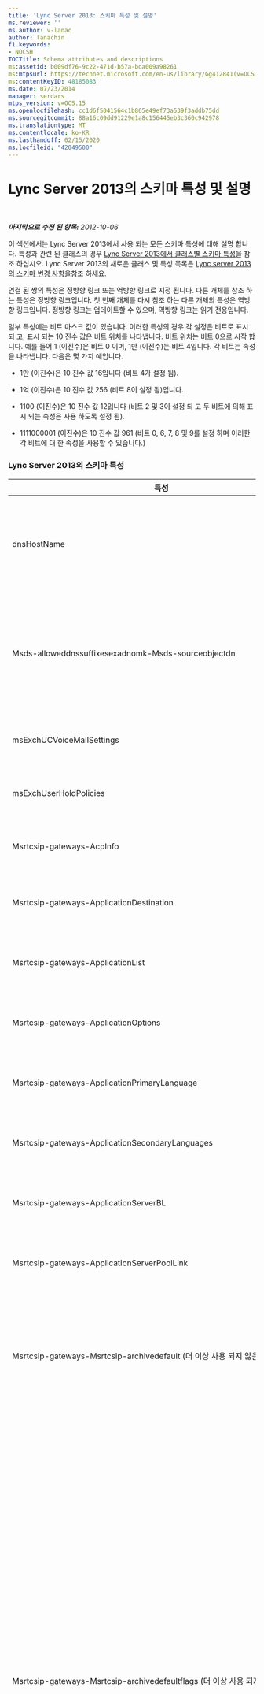```yaml
---
title: 'Lync Server 2013: 스키마 특성 및 설명'
ms.reviewer: ''
ms.author: v-lanac
author: lanachin
f1.keywords:
- NOCSH
TOCTitle: Schema attributes and descriptions
ms:assetid: b009df76-9c22-471d-b57a-bda009a98261
ms:mtpsurl: https://technet.microsoft.com/en-us/library/Gg412841(v=OCS.15)
ms:contentKeyID: 48185083
ms.date: 07/23/2014
manager: serdars
mtps_version: v=OCS.15
ms.openlocfilehash: cc1d6f5041564c1b865e49ef73a539f3addb75dd
ms.sourcegitcommit: 88a16c09dd91229e1a8c156445eb3c360c942978
ms.translationtype: MT
ms.contentlocale: ko-KR
ms.lasthandoff: 02/15/2020
ms.locfileid: "42049500"
---
```

<div data-xmlns="http://www.w3.org/1999/xhtml">

<div class="topic" data-xmlns="http://www.w3.org/1999/xhtml" data-msxsl="urn:schemas-microsoft-com:xslt" data-cs="http://msdn.microsoft.com/">

<div data-asp="http://msdn2.microsoft.com/asp">

# <a name="schema-attributes-and-descriptions-in-lync-server-2013"></a>Lync Server 2013의 스키마 특성 및 설명

</div>

<div id="mainSection">

<div id="mainBody">

<span> </span>

_**마지막으로 수정 된 항목:** 2012-10-06_

이 섹션에서는 Lync Server 2013에서 사용 되는 모든 스키마 특성에 대해 설명 합니다. 특성과 관련 된 클래스의 경우 [Lync Server 2013에서 클래스별 스키마 특성](lync-server-2013-schema-attributes-by-class.md)을 참조 하십시오. Lync Server 2013의 새로운 클래스 및 특성 목록은 [Lync server 2013의 스키마 변경 사항을](lync-server-2013-schema-changes-in-lync-server-2013.md)참조 하세요.

연결 된 쌍의 특성은 정방향 링크 또는 역방향 링크로 지정 됩니다. 다른 개체를 참조 하는 특성은 정방향 링크입니다. 첫 번째 개체를 다시 참조 하는 다른 개체의 특성은 역방향 링크입니다. 정방향 링크는 업데이트할 수 있으며, 역방향 링크는 읽기 전용입니다.

일부 특성에는 비트 마스크 값이 있습니다. 이러한 특성의 경우 각 설정은 비트로 표시 되 고, 표시 되는 10 진수 값은 비트 위치를 나타냅니다. 비트 위치는 비트 0으로 시작 합니다. 예를 들어 1 (이진수)은 비트 0 이며, 1만 (이진수)는 비트 4입니다. 각 비트는 속성을 나타냅니다. 다음은 몇 가지 예입니다.

  - 1만 (이진수)은 10 진수 값 16입니다 (비트 4가 설정 됨).

  - 1억 (이진수)은 10 진수 값 256 (비트 8이 설정 됨)입니다.

  - 1100 (이진수)은 10 진수 값 12입니다 (비트 2 및 3이 설정 되 고 두 비트에 의해 표시 되는 속성은 사용 하도록 설정 됨).

  - 1111000001 (이진수)은 10 진수 값 961 (비트 0, 6, 7, 8 및 9를 설정 하며 이러한 각 비트에 대 한 속성을 사용할 수 있습니다.)

<div id="sectionSection0" class="section">

### <a name="schema-attributes-for-lync-server-2013"></a>Lync Server 2013의 스키마 특성

<table>
<colgroup>
<col style="width: 33%" />
<col style="width: 33%" />
<col style="width: 33%" />
</colgroup>
<thead>
<tr class="header">
<th>특성</th>
<th>설명</th>
<th>설명</th>
</tr>
</thead>
<tbody>
<tr class="odd">
<td><p>dnsHostName</p></td>
<td><p>이제 <strong>msrtcsip-gateways</strong> 및 <strong>msrtcsip-gateways</strong> 클래스와 연결 된 Active Directory 도메인 서비스의 기존 특성을 사용 합니다. 이 특성은 풀 또는 모니터링 서버의 FQDN (정규화 된 도메인 이름)을 지정 합니다.</p>
<p>각 세그먼트의 유효한 값은 63 자입니다. 전체 FQDN의 유효한 값은 255 자입니다.</p></td>
<td><p>Microsoft Office Live Communications Server 2005의 새로운 정보</p></td>
</tr>
<tr class="even">
<td><p>Msds-alloweddnssuffixesexadnomk-Msds-sourceobjectdn</p></td>
<td><p>이 특성에는이 개체에 해당 하는 다른 포리스트에 있는 개체의 DN (고유 이름)을 나타내는 문자열이 포함 됩니다. 이 특성은 메일 그룹 확장 및 자동 참석자에 게 사용 됩니다. 이 특성은 Windows Server 2003 r 2에 대 한 기본 Active Directory 스키마에 정의 됩니다.</p>
<p>AD DS를 Windows Server 2003 R2로 업그레이드할 필요가 없도록 Active Directory 스키마 준비는이 특성 정의를 사용 하 여 Windows Server 2003 스키마를 확장 합니다.</p></td>
<td><p>Microsoft Office Communications Server 2007의 새로운 정보</p></td>
</tr>
<tr class="odd">
<td><p>msExchUCVoiceMailSettings</p></td>
<td><p>이 다중 값 특성은 음성 메일 설정을 포함 합니다. 이 특성은 Exchange UM (통합 메시징)과 공유 됩니다.</p></td>
<td><p>Microsoft Lync Server 2010의 새로운 방법</p></td>
</tr>
<tr class="even">
<td><p>msExchUserHoldPolicies</p></td>
<td><p>이 다중값 특성은 사용자에 적용되는 유지 정책의 ID를 보유합니다. 유지 정책은 유지 기간 동안 사용자의 사서함 항목을 보존합니다. 이 특성은 Exchange 2013와 공유 됩니다.</p></td>
<td><p>Lync Server 2013의 새로운 방법</p></td>
</tr>
<tr class="odd">
<td><p>Msrtcsip-gateways-AcpInfo</p></td>
<td><p>이 특성은 사용자에 대 한 오디오 회의 공급자 정보를 저장 합니다.</p></td>
<td><p>Lync Server 2010의 새로운 방법</p></td>
</tr>
<tr class="even">
<td><p>Msrtcsip-gateways-ApplicationDestination</p></td>
<td><p>이 특성은 응용 프로그램 대화 상대에 대 한 신뢰할 수 있는 서비스 항목을 가리킵니다.</p></td>
<td><p>Microsoft Office Communications Server 2007 r 2의 새로운 정보</p></td>
</tr>
<tr class="odd">
<td><p>Msrtcsip-gateways-ApplicationList</p></td>
<td><p>이 특성은 응용 프로그램 서버에 있는 호스팅된 응용 프로그램의 목록을 포함 합니다.</p></td>
<td><p>Office Communications Server 2007 r 2의 새로운 정보</p></td>
</tr>
<tr class="even">
<td><p>Msrtcsip-gateways-ApplicationOptions</p></td>
<td><p>이 특성은 응용 프로그램 대화 상대에 대 한 옵션을 지정 합니다.</p></td>
<td><p>Office Communications Server 2007 r 2의 새로운 정보</p></td>
</tr>
<tr class="odd">
<td><p>Msrtcsip-gateways-ApplicationPrimaryLanguage</p></td>
<td><p>이 특성은 응용 프로그램 대화 상대에 대 한 기본 언어를 포함 합니다.</p></td>
<td><p>Office Communications Server 2007 r 2의 새로운 정보</p></td>
</tr>
<tr class="even">
<td><p>Msrtcsip-gateways-ApplicationSecondaryLanguages</p></td>
<td><p>이 다중 값 특성은 응용 프로그램 대화 상대에 대 한 보조 언어를 포함 합니다.</p></td>
<td><p>Office Communications Server 2007 r 2의 새로운 정보</p></td>
</tr>
<tr class="odd">
<td><p>Msrtcsip-gateways-ApplicationServerBL</p></td>
<td><p>이 특성은이 풀에 속한 응용 프로그램 서버 목록을 포함 합니다. 이 역방향 링크에 대 한 해당 정방향 링크 특성은 <strong>msrtcsip-gateways-ApplicationServerPoolLink</strong>입니다.</p></td>
<td><p>Office Communications Server 2007 r 2의 새로운 정보</p></td>
</tr>
<tr class="even">
<td><p>Msrtcsip-gateways-ApplicationServerPoolLink</p></td>
<td><p>이 특성은이 응용 프로그램 서버가 속한 풀을 가리킵니다. 다음은 정방향 연결입니다. 해당 하는 역방향 링크는 <strong>msrtcsip-gateways-ApplicationServerBL</strong>입니다.</p></td>
<td><p>Office Communications Server 2007 r 2의 새로운 정보</p></td>
</tr>
<tr class="odd">
<td><p>Msrtcsip-gateways-Msrtcsip-archivedefault (더 이상 사용 되지 않음)</p></td>
<td><p>-</p></td>
<td><p>Live Communications Server 2005의 새로운 정보</p>
<p>Office Communications Server 2007에서 더 이상 사용 되지 않습니다.</p></td>
</tr>
<tr class="even">
<td><p>Msrtcsip-gateways-Msrtcsip-archivedefaultflags (더 이상 사용 되지 않음)</p></td>
<td><p>이 특성은 모든 사용자 통신을 보관 하기 위한 포리스트 경계 내의 전역 기본값을 지정 합니다. 이는 보관 에이전트 계층에 의해 적용 됩니다. 이 특성 값의 범위는 다음과 같습니다.</p>
<ul>
<li><p><strong>TRUE</strong>: 모든 사용자 보관</p></li>
<li><p><strong>FALSE</strong>: 모든 사용자 보관 안 함</p></li>
</ul>
<p>이 특성은 포리스트 경계 내에서 내부 네트워크의 사용자 통신을 보관 하는 방법을 전역적으로 제어 합니다.</p>
<p><strong>Live Communications Server 2005 동작 (현재는 폐기 됨)</strong></p>
<p>이 특성 값의 범위는 다음과 같습니다.</p>
<ul>
<li><p>0: 메시지 본문 보관 [비트 0]</p></li>
<li><p>1: 메시지 본문 보관 안 함 [비트 0]</p></li>
</ul>
<p><strong>Office Communications Server 2007 동작</strong></p>
<p>이 특성 값의 범위는 다음과 같습니다.</p>
<ul>
<li><p>0: ArchiveFederationDefaultWithoutBody (폐기 됨)</p></li>
<li><p>1-2: ArchiveInternalCommunications</p></li>
<li><p>3-4: ArchiveFederatedCommunications</p></li>
<li><p>5: RecordPresenceRegistrations</p></li>
<li><p>6: RecordIMCallDetails</p></li>
<li><p>7: RecordGroupIMCallDetails</p></li>
<li><p>8: RecordFileTransferInstances</p></li>
<li><p>9: Record오디오 Ocalldetails</p></li>
<li><p>10: RecordVideoCallDetails</p></li>
<li><p>11: RecordRemoteAssistanceCallDetails</p></li>
<li><p>12: RecordApplicationSharingDetails</p></li>
<li><p>13: RecordMeetingInstantiations</p></li>
<li><p>14: RecordMeetingJoins</p></li>
<li><p>15: RecordDataJoins</p></li>
<li><p>16: RecordAVJoins</p></li>
</ul></td>
<td><p>Live Communications Server 2005의 새로운 정보</p>
<p>Lync Server 2010에서 사용 되지 않습니다.</p></td>
</tr>
<tr class="odd">
<td><p>Msrtcsip-gateways-Msrtcsip-archivefederationdefault (더 이상 사용 되지 않음)</p></td>
<td><p>-</p></td>
<td><p>Live Communications Server 2005의 새로운 정보</p>
<p>Office Communications Server 2007에서 더 이상 사용 되지 않습니다.</p></td>
</tr>
<tr class="even">
<td><p>Msrtcsip-gateways-Msrtcsip-archivefederationdefaultflags (더 이상 사용 되지 않음)</p></td>
<td><p>-</p></td>
<td><p>Live Communications Server 2005의 새로운 정보</p>
<p>Office Communications Server 2007에서 더 이상 사용 되지 않습니다.</p></td>
</tr>
<tr class="odd">
<td><p>Msrtcsip-gateways-ArchivingEnabled</p></td>
<td><p>이 특성은 단일 사용자의 통신을 보관할지 여부를 제어 하기 위해 비트 필드로 사용 되는 정수입니다. 이 컨트롤은 보관 에이전트 계층에 의해 적용 됩니다. 이는 글로벌 카탈로그 복제로 표시 됩니다.</p>
<p>이 특성의 범위는 단일 사용자 또는 연락처에 따라 다릅니다. Lync Server의 유효한 값 및 관련 비트 위치는 다음과 같습니다.</p>
<ul>
<li><p>0: 보관 안 함 (비트 설정 안 함)</p></li>
<li><p>1: 폐기 됨 (비트 위치 0)</p></li>
<li><p>2: 폐기 됨 (비트 위치 1)</p></li>
<li><p>4: 내부 통신 보관 (비트 위치 2)</p></li>
<li><p>8: 페더레이션 통신 보관 (비트 위치 3)</p></li>
</ul>
<p>Live Communications Server 2005의 이전 유효 값은 다음과 같습니다.</p>
<ul>
<li><p>0: <strong>msrtcsip-gateways-msrtcsip-archivedefault</strong> 및 <strong>msrtcsip-gateways-msrtcsip-archivefederation</strong> 에 의해 정의 된 기본값을 다음과 같은 우선 순위에 따라 사용 합니다.</p>
<ul>
<li><p>1: 보관</p></li>
<li><p>2: 보관 안 함</p></li>
<li><p>3: 메시지 본문을 제외 하 고 보관</p></li>
</ul></li>
</ul></td>
<td><p>Live Communications Server 2005의 새로운 정보</p></td>
</tr>
<tr class="even">
<td><p>Msrtcsip-gateways-Msrtcsip-archivingserverdata (더 이상 사용 되지 않음)</p></td>
<td><p>이 특성은 나중에 사용 하도록 예약 되어 있습니다.</p></td>
<td><p>Lync Server 2010에서 사용 되지 않습니다.</p></td>
</tr>
<tr class="odd">
<td><p>Msrtcsip-gateways-Msrtcsip-archivingserverversion (더 이상 사용 되지 않음)</p></td>
<td><p>이 특성은 보관 서비스의 버전을 정의 합니다. 이 특성은 각 공식 제품 릴리스로 증가 하는 monotonously 증가 정수 유형입니다. 가능한 유효한 값은 다음과 같습니다.</p>
<ul>
<li><p>정의 되지 않음: Live Communications Server 2003</p>
<p>                 Live Communications Server 2005</p>
<p>                 Live Communications Server 2005 (SP1)</p></li>
<li><p>3: Office Communications Server 2007</p></li>
<li><p>4: Office Communications Server 2007 R2</p></li>
</ul></td>
<td><p>Office Communications Server 2007의 새로운 정보</p>
<p>Lync Server 2010에서 사용 되지 않습니다.</p></td>
</tr>
<tr class="even">
<td><p>Msrtcsip-gateways-BackEndServer</p></td>
<td><p>이 특성은 풀 백 엔드 서버의 FQDN을 지정 합니다. 풀 당 하나의 백 엔드 서버만 있을 수 있으므로이는 단일 값 특성입니다.</p>
<p>각 세그먼트의 유효한 값은 63 자입니다. 전체 FQDN의 유효한 값은 255 자입니다.</p></td>
<td><p>Live Communications Server 2005의 새로운 정보</p></td>
</tr>
<tr class="odd">
<td><p>Msrtcsip-gateways-ConferenceDirectoryHomePool</p></td>
<td><p>이 특성은 전화 회의 디렉터리를 호스팅하는 풀의 식별자를 포함 합니다.</p></td>
<td><p>Office Communications Server 2007 r 2의 새로운 정보</p></td>
</tr>
<tr class="even">
<td><p>Msrtcsip-gateways-ConferenceDirectoryId</p></td>
<td><p>이 특성은 전화 회의 디렉터리의 식별자를 포함 합니다.</p></td>
<td><p>Office Communications Server 2007 r 2의 새로운 정보</p></td>
</tr>
<tr class="odd">
<td><p>Msrtcsip-gateways-ConferenceDirectoryTargetPool</p></td>
<td><p>이 특성은 전화 회의 디렉터리를 이동할 풀의 식별자를 포함 합니다.</p></td>
<td><p>Office Communications Server 2007 r 2의 새로운 정보</p></td>
</tr>
<tr class="even">
<td><p>Msrtcsip-gateways-기본값</p></td>
<td><p>이 부울 특성은 전화 사용이 기본 사용 인지 여부를 정의 합니다. 이 특성을 <strong>TRUE</strong>로 설정 하면 전화 사용량이 기본 사용 이며 관리자가 삭제할 수 없습니다. 이 특성을 <strong>FALSE</strong>로 설정 하면 사용을 삭제할 수 있습니다.</p></td>
<td><p>Office Communications Server 2007의 새로운 정보</p></td>
</tr>
<tr class="odd">
<td><p>Msrtcsip-gateways-DefaultCWAExternalURL</p></td>
<td><p>이 특성은 조직 외부의 사용자에 대 한 Communicator Web Access URL을 식별 합니다.</p></td>
<td><p>Office Communications Server 2007 r 2의 새로운 정보</p></td>
</tr>
<tr class="even">
<td><p>Msrtcsip-gateways-DefaultCWAInternalURL</p></td>
<td><p>이 특성은 조직 내에 있는 사용자에 대 한 Communicator Web Access URL을 식별 합니다.</p></td>
<td><p>Office Communications Server 2007 r 2의 새로운 정보</p></td>
</tr>
<tr class="odd">
<td><p>Msrtcsip-gateways-DefaultLocationProfileLink (더 이상 사용 되지 않음)</p></td>
<td><p>이 단일 값 특성은 할당 된 위치 프로필 클래스 개체의 DN (고유 이름)을 포함 합니다.</p>
<p>정방향 연결: <strong>연결 ID 11036</strong></p>
<p>해당 하는 역방향 링크는 <strong>msrtcsip-gateways-ServerReferenceBL</strong>입니다.</p></td>
<td><p>Lync Server 2010에서 사용 되지 않습니다.</p></td>
</tr>
<tr class="even">
<td><p>Msrtcsip-gateways-DefaultPolicy (더 이상 사용 되지 않음)</p></td>
<td><p>이 부울 특성은 정책이 기본 정책 인지 여부를 지정 합니다. 정책이 <strong>TRUE</strong>로 설정 되 면 기본 정책입니다.</p></td>
<td><p>Office Communications Server의 새로운 정보 2007</p>
<p>Lync Server 2010에서 사용 되지 않습니다.</p></td>
</tr>
<tr class="odd">
<td><p>Msrtcsip-gateways-Msrtcsip-defaultroutetoedgeproxy (더 이상 사용 되지 않음)</p></td>
<td><p>이 특성은 액세스에 지 서비스를 실행 하는에 지 서버의 FQDN (직접 액세스할 수 있는 경우) 또는 액세스에 지 서비스를 실행 하는 서버 풀의 하드웨어 부하 분산 장치를 지정 합니다. 액세스에 지 서비스를 실행 하는 서버에 하나 이상의 디렉터를 통해서만 액세스할 수 있으면이 특성은 FQDN을 지정 하 고, 선택적으로 디렉터 또는 디렉터 풀을 처리 하는 하드웨어 부하 분산 장치에 대 한 포트 번호입니다.</p>
<p>각 세그먼트의 유효한 값은 63 자입니다. 전체 FQDN의 유효한 값은 255 자입니다.</p></td>
<td><p>Live Communications Server 2005의 새로운 정보</p>
<p>Lync Server 2010에서 사용 되지 않습니다.</p></td>
</tr>
<tr class="even">
<td><p>Msrtcsip-gateways-Msrtcsip-defaultroutetoedgeproxyport (더 이상 사용 되지 않음)</p></td>
<td><p>이 특성은 액세스에 지 서비스를 실행 하는 서버에 연결 하는 데 사용 해야 하는 포트 번호를 나타냅니다.</p>
<p>유효한 값은 사용할 포트를 지정 하는 정수 값입니다. 기본값은 5061입니다.</p></td>
<td><p>Live Communications Server 2005의 새로운 정보</p>
<p>Lync Server 2010에서 사용 되지 않습니다.</p></td>
</tr>
<tr class="odd">
<td><p>Msrtcsip-gateways-Msrtcsip-defpresencesubscriptiontimeout (더 이상 사용 되지 않음)</p></td>
<td><p>이 특성은 기본 현재 상태 구독 제한 시간을 나타냅니다.</p></td>
<td><p>Lync Server 2010에서 사용 되지 않습니다.</p></td>
</tr>
<tr class="even">
<td><p>Msrtcsip-gateways-DefRegistrationTimeout (더 이상 사용 되지 않음)</p></td>
<td><p>이 특성은 기본 등록 시간 제한 창을 나타냅니다.</p></td>
<td><p>Lync Server 2010에서 사용 되지 않습니다.</p></td>
</tr>
<tr class="odd">
<td><p>Msrtcsip-gateways-Msrtcsip-defroamingdatasubscriptiontimeout (더 이상 사용 되지 않음)</p></td>
<td><p>이 특성은 기본 로밍 데이터 구독 제한 시간 기간을 나타냅니다.</p></td>
<td><p>Lync Server 2010에서 사용 되지 않습니다.</p></td>
</tr>
<tr class="even">
<td><p>Msrtcsip-gateways-DeploymentLocator</p></td>
<td><p>이 특성은 분할 도메인 토폴로지에서 사용 되며 FQDN (정규화 된 도메인 이름)을 포함 합니다.</p></td>
<td><p>Lync Server 2010의 새로운 방법</p></td>
</tr>
<tr class="odd">
<td><p>Msrtcsip-gateways-Description (더 이상 사용 되지 않음)</p></td>
<td><p>이 단일 값 유니코드 문자열 특성은 해당 전화 경로 또는 정규화 규칙에 대 한 간단한 설명을 포함 합니다.</p></td>
<td><p>Office Communications Server 2007의 새로운 정보</p>
<p>Lync Server 2010에서 사용 되지 않습니다.</p></td>
</tr>
<tr class="even">
<td><p>Msrtcsip-gateways-DomainData</p></td>
<td><p>이 특성은 나중에 사용 하도록 예약 되어 있습니다.</p></td>
<td><p>-</p></td>
</tr>
<tr class="odd">
<td><p>Msrtcsip-gateways-DomainName</p></td>
<td><p>이 특성은 등록자에 대해 구성 된 도메인을 나타냅니다.</p></td>
<td><p>-</p></td>
</tr>
<tr class="even">
<td><p>Msrtcsip-gateways-EdgeProxyData</p></td>
<td><p>이 특성은 나중에 사용 하도록 예약 되어 있습니다.</p></td>
<td><p>Live Communications Server 2005의 새로운 정보</p></td>
</tr>
<tr class="odd">
<td><p>Msrtcsip-gateways-EdgeProxyFQDN</p></td>
<td><p>이 특성은 액세스에 지 서비스를 실행 하는 서버의 FQDN을 지정 합니다.</p>
<p>각 세그먼트의 유효한 값은 63 자입니다. 전체 FQDN의 유효한 값은 255 자입니다.</p></td>
<td><p>Live Communications Server 2005의 새로운 정보</p></td>
</tr>
<tr class="even">
<td><p>Msrtcsip-gateways-Msrtcsip-enablebesteffortnotify (더 이상 사용 되지 않음)</p></td>
<td><p>이 특성은 클라이언트의 구독 요청에 대 한 응답으로 서버에서 알림 요청 대신 BENOTIFY (최고 작업량 알림) 요청을 생성할지 여부를 제어 합니다. BENOTIFY은 일반 알림 요청 대신 서버가 BENOTIFY 요청을 생성 하는 구독 알림 핸드셰이크에 대 한 성능 향상 확장입니다. 성능상의 이점은 BENOTIFY 요청에는 알림 요청이 수행 하는 대로 클라이언트의 200 정상 응답이 필요 하지 않을 수 있다는 것입니다.</p>
<p>유효한 값은 <strong>TRUE</strong> 또는 <strong>FALSE</strong>입니다.</p>
<div>

> [!NOTE]  
> Live Communications Server 2003에서는 BENOTIFY 요청을 지원 하지 않습니다. Live Communications Server 2005 및 타사 서버에서 실행 되는 Live Communications Server 2003 server API를 사용 하 여 작성 된 서버 응용 프로그램과 상호 운용 되도록 하려면 해당 값을 <STRONG>FALSE</STRONG>로 설정 하 여 BENOTIFY 요청을 사용 하지 않도록 설정할 수 있습니다. BENOTIFY가 현재 IETF (인터넷 엔지니어링 작업 포스) SIP 표준화 프로세스에 포함 되어 있지 않습니다.


</div></td>
<td><p>Live Communications Server 2005의 새로운 정보</p>
<p>Lync Server 2010에서 사용 되지 않습니다.</p></td>
</tr>
<tr class="odd">
<td><p>Msrtcsip-gateways-EnableFederation (더 이상 사용 되지 않음)</p></td>
<td><p>이 특성은 사용자가 다른 조직의 사용자와 통신할 수 있는지 여부를 구성 하는 데 사용 하는 전역 스위치입니다. 이를 통해 관리자가 개별 사용자의 <strong>FederationEnabled</strong> 특성을 덮어쓸 수 있습니다. 이 특성은 회사의 웜, 바이러스 또는 대상이 지정 된 공격으로 인해 내부 네트워크가 인터넷 공격 으로부터 보호 되도록 하는 데 유용할 수 있습니다.</p>
<p>유효한 값 및 관련 비트 위치는 다음과 같습니다.</p>
<ul>
<li><p>1: 공용 IM 연결에 사용 (비트 위치 0)</p></li>
<li><p>2: 예약 됨 (비트 위치 1)</p></li>
<li><p>4: 예약 됨 (비트 위치 2)</p></li>
<li><p>8: 예약 됨 (비트 위치 3)</p></li>
<li><p>16: 원격 통화 제어 사용 [전화 통신] (비트 위치 4)</p></li>
<li><p>64: AllowOrganizeMeetingWithAnonymousParticipants (사용자가 익명 사용자를 모임에 초대 하도록 허용 (비트 위치 6)</p></li>
<li><p>128: 이동 가능 (사용자가 통합 통신을 사용 하도록 설정) (비트 위치 7)</p></li>
<li><p>256: EnabledForEnhancedPresence (사용자가 공용 IM 연결을 사용 하도록 설정) (비트 위치 8)</p></li>
<li><p>512: RemoteCallControlDualMode (비트 위치 9)</p></li>
</ul></td>
<td><p>Live Communications Server 2005의 새로운 정보</p>
<p>Lync Server 2010에서 사용 되지 않습니다.</p></td>
</tr>
<tr class="even">
<td><p>Msrtcsip-gateways-EnterpriseServices</p></td>
<td><p>이 특성은 엔터프라이즈 서비스가 지정 된 서버에 로드 되는지 여부를 나타냅니다.</p></td>
<td><p>-</p></td>
</tr>
<tr class="odd">
<td><p>Msrtcsip-gateways-ExtensionData</p></td>
<td><p>이 특성은 나중에 사용 하도록 예약 되어 있습니다.</p></td>
<td><p>-</p></td>
</tr>
<tr class="even">
<td><p>Msrtcsip-gateways-ExternalAccessCode</p></td>
<td><p>이 특성은 외부 액세스에 대 한 전화 걸기 코드를 포함 합니다.</p></td>
<td><p>Office Communications Server 2007 r 2의 새로운 정보</p></td>
</tr>
<tr class="odd">
<td><p>Msrtcsip-gateways-FederationEnabled</p></td>
<td><p>이 특성은 단일 사용자가 페더레이션을 사용할 수 있는지 여부를 제어 합니다. 엔터프라이즈 서비스 계층에 의해 적용 됩니다. 이는 글로벌 카탈로그 복제로 표시 됩니다.</p>
<p>유효한 값은 <strong>TRUE</strong> 또는 <strong>FALSE</strong>입니다.</p></td>
<td><p>Live Communications Server 2005의 새로운 정보</p></td>
</tr>
<tr class="even">
<td><p>Msrtcsip-gateways-Msrtcsip-frontendservers</p></td>
<td><p>이 특성은 풀과 연결 된 모든 Enterprise Edition 서버의 도메인 이름으로 이루어진 다중 값 목록입니다.</p>
<p>역방향 연결: <strong>연결 ID 11023</strong></p>
<p>이 역방향 링크에 해당 하는 정방향 링크는 <strong>msrtcsip-gateways-PoolAddress</strong>입니다.</p></td>
<td><p>Live Communications Server 2005의 새로운 정보</p></td>
</tr>
<tr class="odd">
<td><p>Msrtcsip-gateways-게이트웨이 (더 이상 사용 되지 않음)</p></td>
<td><p>이 다중 값 문자열 특성에는 게이트웨이 및 포트 목록이 포함 되어 있습니다.</p></td>
<td><p>Lync Server 2010에서 사용 되지 않습니다.</p></td>
</tr>
<tr class="even">
<td><p>Msrtcsip-gateways-GlobalSettingsData (더 이상 사용 되지 않음)</p></td>
<td><p>이 특성은 이름: 값 쌍을 저장 합니다. 이미 정의 된 이름: 값 쌍은 <strong>현재 상태에 대 한 폴링 허용</strong> 설정에 대 한 것입니다.</p></td>
<td><p>Lync Server 2010에서 사용 되지 않습니다.</p></td>
</tr>
<tr class="odd">
<td><p>Msrtcsip-gateways-Msrtcsip-groupingid</p></td>
<td><p>이 특성은 주소록 항목을 그룹화 하는 데 사용 되는 그룹의 고유 식별자입니다.</p></td>
<td><p>Lync Server 2010의 새로운 방법</p></td>
</tr>
<tr class="even">
<td><p>Msrtcsip-gateways-Msrtcsip-homeserver (더 이상 사용 되지 않음)</p></td>
<td><p>-</p></td>
<td><p>Live Communications Server에서 새로 만들기 2003 (사용 되지 않음)</p>
<p>Live Communications Server 2005에서 사용 되지 않습니다.</p></td>
</tr>
<tr class="odd">
<td><p>Msrtcsip-gateways-Msrtcsip-homeserverstring (더 이상 사용 되지 않음)</p></td>
<td><p>-</p></td>
<td><p>Live Communications Server 2003의 새로운 정보</p>
<p>Live Communications Server 2005에서 사용 되지 않습니다.</p></td>
</tr>
<tr class="even">
<td><p>Msrtcsip-gateways-Msrtcsip-homeusers (더 이상 사용 되지 않음)</p></td>
<td><p>-</p></td>
<td><p>Live Communications Server에서 새로 만들기 2003 (사용 되지 않음)</p>
<p>Live Communications Server 2005에서 사용 되지 않습니다.</p></td>
</tr>
<tr class="odd">
<td><p>Msrtcsip-gateways-InternetAccessEnabled</p></td>
<td><p>이 특성은 외부 사용자 액세스에 대해 단일 사용자를 사용할 수 있는지 여부를 제어 합니다. 엔터프라이즈 서비스 계층에 의해 적용 됩니다. 이는 글로벌 카탈로그 복제로 표시 됩니다.</p>
<p>유효한 값은 <strong>TRUE</strong> 또는 <strong>FALSE</strong>입니다.</p></td>
<td><p>Live Communications Server 2005의 새로운 정보</p></td>
</tr>
<tr class="even">
<td><p>Msrtcsip-gateways-IsMaster (더 이상 사용 되지 않음)</p></td>
<td><p>-</p></td>
<td><p>Live Communications Server 2003의 새로운 새</p>
<p>Live Communications Server 2005에서 사용 되지 않습니다.</p></td>
</tr>
<tr class="odd">
<td><p>Msrtcsip-gateways-Line</p></td>
<td><p>이 단일 값 특성에는 Lync에서 전화 통신에 사용 하는 장치 ID (사용자 컨트롤에 해당 하는 통화 URI 또는 SIP URI)가 포함 됩니다. 이 특성은 글로벌 카탈로그 복제를 위해 표시 되며 인덱싱되어 있습니다. 사용자가 Enterprise Voice를 사용할 수 있도록 설정 되어 있으면이 특성은 사용자의 전화 번호를 사용 하 여 전자 164 개의 정규화 된 버전을 저장 합니다.</p></td>
<td><p>Microsoft Office Live Communications Server 2005 SP1의 새로운 정보</p></td>
</tr>
<tr class="even">
<td><p>Msrtcsip-gateways-LineServer</p></td>
<td><p>이 단일 값 특성은 CSTA-SIP 게이트웨이 서버의 SIP URI를 포함 합니다. 이 특성은 글로벌 카탈로그 복제를 위해 표시 되지만 인덱싱되지 않습니다.</p></td>
<td><p>Microsoft Office Live Communications Server 2005 SP1의 새로운 정보</p></td>
</tr>
<tr class="odd">
<td><p>Msrtcsip-gateways-Msrtcsip-localnormalizationdata (더 이상 사용 되지 않음)</p></td>
<td><p>이 특성은 나중에 사용 하도록 예약 되어 있습니다.</p></td>
<td><p>Office Communications Server 2007의 새로운 정보</p>
<p>Lync Server 2010에서 사용 되지 않습니다.</p></td>
</tr>
<tr class="even">
<td><p>Msrtcsip-gateways-Msrtcsip-localnormalizationlinks (더 이상 사용 되지 않음)</p></td>
<td><p>이 다중 값 특성은이 위치 프로필에 연결 된 로컬 정규화 DN (고유 이름) 목록을 포함 합니다. 이 특성의 형식은 DN 이진입니다. 위치 프로필과 로컬 정규화 규칙 사이에는 일대다 관계가 있습니다. 로컬 정규화 DNs 목록의 순서는 관리자가 지정한 순서 대로 유지 관리 해야 합니다. 순서 보존은 주문 인덱스를 지정 하는 DN 이진의 이진 부분에 의해 유지 관리 됩니다.</p>
<p>정방향 연결: <strong>연결 ID 11034</strong></p>
<p>이 정방향 연결 특성에 해당 하는 역방향 링크는 <strong>msrtcsip-gateways-LocationProfileBL</strong>입니다.</p></td>
<td><p>Office Communications Server 2007의 새로운 정보</p>
<p>Lync Server 2010에서 사용 되지 않습니다.</p></td>
</tr>
<tr class="odd">
<td><p>Msrtcsip-gateways-LocalNormalizationOptions</p></td>
<td><p>이 특성은 정규화 규칙에 대 한 옵션 목록을 포함 합니다.</p></td>
<td><p>Office Communications Server 2007 r 2의 새로운 정보</p></td>
</tr>
<tr class="even">
<td><p>Msrtcsip-gateways-LocationName (사용 되지 않음)</p></td>
<td><p>이 단일 값 특성은이 프로필이 나타내는 위치를 나타내는 위치 프로필의 이름을 포함 합니다. 위치 프로필이 여러 개 있을 수 있으므로 관리자는 서로 다른 프로필을 구분 하는 방법이 필요 합니다.</p></td>
<td><p>Office Communications Server 2007의 새로운 정보</p>
<p>Lync Server 2010에서 사용 되지 않습니다.</p></td>
</tr>
<tr class="odd">
<td><p>Msrtcsip-gateways-locationProfileBL (더 이상 사용 되지 않음)</p></td>
<td><p>이 다중 값 특성은 위치 프로필 고유 이름의 목록을 포함 합니다. 이 특성은 하나 이상의 위치 프로필에 대 한 역방향 연결을 지정 합니다.</p>
<p>역방향 연결: <strong>연결 ID 11035</strong></p>
<p>이 특성은 정방향 연결 <strong>msrtcsip-gateways-msrtcsip-localnormalizationlinks</strong>에 해당 합니다.</p></td>
<td><p>Office Communications Server 2007의 새로운 정보</p>
<p>Lync Server 2010에서 사용 되지 않습니다.</p></td>
</tr>
<tr class="even">
<td><p>Msrtcsip-gateways-LocationProfileData (더 이상 사용 되지 않음)</p></td>
<td><p>이 특성은 나중에 사용 하도록 예약 되어 있습니다.</p></td>
<td><p>Office Communications Server 2007의 새로운 정보</p>
<p>Lync Server 2010에서 사용 되지 않습니다.</p></td>
</tr>
<tr class="odd">
<td><p>Msrtcsip-gateways-LocationProfileOptions</p></td>
<td><p>이 특성은 위치 프로필에 대 한 옵션을 포함 합니다.</p></td>
<td><p>Office Communications Server 2007 r 2의 새로운 정보</p></td>
</tr>
<tr class="even">
<td><p>Msrtcsip-gateways-MappingContact</p></td>
<td><p>이 다중 값 특성은 응용 프로그램 대화 상대 목록을 포함 합니다.</p></td>
<td><p>Office Communications Server 2007 r 2의 새로운 정보</p></td>
</tr>
<tr class="odd">
<td><p>Msrtcsip-gateways-MappingLocation</p></td>
<td><p>이 다중 값 특성은 위치 프로필의 목록을 포함 합니다.</p></td>
<td><p>Office Communications Server 2007 r 2의 새로운 정보</p></td>
</tr>
<tr class="even">
<td><p>Msrtcsip-gateways-Msrtcsip-maxnumoutstandingsearchperserver (더 이상 사용 되지 않음)</p></td>
<td><p>이 특성은 서버당 해결 되지 않은 최대 검색 요청 수를 나타냅니다.</p></td>
<td><p>Lync Server 2010에서 사용 되지 않습니다.</p></td>
</tr>
<tr class="odd">
<td><p>Msrtcsip-gateways-MaxNumSubscriptionsPerUser (더 이상 사용 되지 않음)</p></td>
<td><p>이 특성은 사용자 당 최대 구독 수를 나타냅니다.</p></td>
<td><p>Lync Server 2010에서 사용 되지 않습니다.</p></td>
</tr>
<tr class="even">
<td><p>Msrtcsip-gateways-Msrtcsip-maxpresencesubscriptiontimeout (더 이상 사용 되지 않음)</p></td>
<td><p>이 특성은 최대 구독 제한 시간 기간을 나타냅니다.</p></td>
<td><p>Lync Server 2010에서 사용 되지 않습니다.</p></td>
</tr>
<tr class="odd">
<td><p>Msrtcsip-gateways-Msrtcsip-maxregistrationstimeout (더 이상 사용 되지 않음)</p></td>
<td><p>이 특성은 최대 등록 시간 제한 기간을 나타냅니다.</p></td>
<td><p>Lync Server 2010에서 사용 되지 않습니다.</p></td>
</tr>
<tr class="even">
<td><p>Msrtcsip-gateways-Msrtcsip-maxroamingdatasubscriptiontimeout (더 이상 사용 되지 않음)</p></td>
<td><p>이 특성은 최대 로밍 데이터 구독 제한 시간 기간을 나타냅니다.</p></td>
<td><p>Lync Server 2010에서 사용 되지 않습니다.</p></td>
</tr>
<tr class="odd">
<td><p>Msrtcsip-gateways-MCUData</p></td>
<td><p>이 특성은 나중에 사용 하도록 예약 되어 있습니다.</p></td>
<td><p>Office Communications Server 2007의 새로운 정보</p></td>
</tr>
<tr class="even">
<td><p>Msrtcsip-gateways-Msrtcsip-mcufactoryaddress</p></td>
<td><p>이 특성은이 특성이 속한 MCU (multipoint control unit) 팩터리에서 돌아가는 링크를 지정 하는 컴퓨터 클래스 아래에 있는 서비스 제어 지점 특성입니다. 이 서비스 제어 지점 및 특성은 모든 Microsoft MCU에 대해 만들어집니다. 각 Microsoft MCU는 해당 그룹에서 풀 수준 설정을 검색 하기 위해 해당 서버가 속해 있는 풀의 백 엔드 서버를 찾아야 합니다.</p>
<p>이 특성의 값은 MCU 팩터리의 DN (고유 이름)입니다. 이는 단일 값 특성이 며 글로벌 카탈로그 복제로 표시 됩니다.</p>
<p>정방향 연결: <strong>연결 ID 11026</strong></p>
<p>이 정방향 연결 특성에 해당 하는 역방향 링크는 <strong>msrtcsip-gateways-msrtcsip-mcuservers</strong>입니다.</p></td>
<td><p>Office Communications Server 2007의 새로운 정보</p></td>
</tr>
<tr class="odd">
<td><p>Msrtcsip-gateways-MCUFactoryData</p></td>
<td><p>이는 다중 문자열 예약 특성입니다. 이 특성에 저장 된 설정은 이름 = 값 쌍으로 표현 됩니다. 현재 정의 된 이름 = 값 쌍은 다음과 같습니다.</p>
<ul>
<li><p>FactoryURL = &lt;URL&gt;</p></li>
</ul></td>
<td><p>Office Communications Server 2007의 새로운 정보</p></td>
</tr>
<tr class="even">
<td><p>Msrtcsip-gateways-Msrtcsip-mcufactorypath</p></td>
<td><p>풀과 연결 된 단일 MCU 팩터리의 DN (고유 이름)을 포함 하는 단일 값 특성입니다.</p>
<p>정방향 연결: <strong>연결 ID 11024</strong></p>
<p>이 정방향 연결 특성에 해당 하는 역방향 링크는 <strong>msrtcsip-gateways-PoolAddresses</strong>입니다.</p></td>
<td><p>Office Communications Server 2007의 새로운 정보</p></td>
</tr>
<tr class="odd">
<td><p>Msrtcsip-gateways-MCUFactoryProviderID</p></td>
<td><p>이 특성은 MCU 팩터리 provider의 GUID를 지정 하는 단일 값 문자열입니다. GUID 값을 기반으로 하 여 MCU 팩터리 프로세스는이 MCU 유형을 처리할 것인지 여부를 결정 합니다. GUID 값이 <strong>{F0810510-424F-46ef-84FE-6CC720DF1791}</strong>인 경우에는 MCU 팩터리 프로세스 (Lync Server에서 기본적으로 사용 가능)가 처리 됩니다. 다른 GUID 값의 경우 MCU 팩터리 프로세스는 MCU 형식을 지원 하지 않습니다.</p></td>
<td><p>Office Communications Server 2007의 새로운 정보</p></td>
</tr>
<tr class="even">
<td><p>Msrtcsip-gateways-Msrtcsip-mcuservers</p></td>
<td><p>이 특성은 다중 값의 DN (고유 이름) 목록입니다. 이 특성은이 MCU 팩터리에 연결 된 것과 동일한 유형 및 공급 업체의 모든 MCU 서버 목록을 포함 합니다. 각 세그먼트의 유효한 값은 63 자입니다. 전체 FQDN의 유효한 값은 255 자입니다.</p>
<p>역방향 연결: 연결 ID 11027</p>
<p>이 역방향 링크에 해당 하는 정방향 링크는 <strong>msrtcsip-gateways-msrtcsip-mcufactoryaddress</strong>입니다.</p></td>
<td><p>Office Communications Server 2007의 새로운 정보</p></td>
</tr>
<tr class="odd">
<td><p>Msrtcsip-gateways-M가공선</p></td>
<td><p>이 특성은 MCU가 처리할 수 있는 미디어를 지정 하는 단일 값 문자열입니다.</p>
<p>지원 되는 유효한 유형은 다음과 같습니다.</p>
<ul>
<li><p>모임</p></li>
<li><p>오디오-비디오</p></li>
<li><p>채팅</p></li>
<li><p>전화 회의</p></li>
</ul></td>
<td><p>Office Communications Server 2007의 새로운 정보</p></td>
</tr>
<tr class="even">
<td><p>Msrtcsip-gateways-M가는 공급 업체</p></td>
<td><p>이 특성은 MCU 공급 업체의 이름을 지정 하는 단일 값 문자열입니다. 모든 Microsoft MCUs는이 특성을 <strong>Microsoft Corporation</strong>으로 지정 합니다.</p></td>
<td><p>Office Communications Server 2007의 새로운 정보</p></td>
</tr>
<tr class="odd">
<td><p>Msrtcsip-gateways-Msrtcsip-meetingflags (더 이상 사용 되지 않음)</p></td>
<td><p>이 특성은 모든 사용자 또는 연락처 개체에 대해 전역적으로 사용 하도록 설정 되는 다양 한 모임 옵션을 정의 합니다. 이 특성은 정수 형식의 비트 마스크 값입니다.</p>
<p>유효한 값 및 관련 비트 위치는 다음과 같습니다.</p>
<ul>
<li><p>0: AllowOrganizeMeetingWithAnonymousParticipants가 None (사용자가 익명 사용자를 모임에 초대 하도록 허용 하지 않음) (비트 설정 안 함)</p></li>
<li><p>4: AllowOrganizeMeetingWithAnonymousParticipants는 모든 사용자 (익명 사용자를 모임에 초대 하도록 허용) 모든 사람 (비트 위치 2)</p></li>
<li><p>8: AllowOrganizeMeetingWithAnonymousParticipants은 UsePerUserSetting (사용자가 사용자별 설정에 따라 익명 사용자를 모임에 초대 하도록 허용) (비트 위치 3)</p></li>
<li><p>16: UserPerUserMeetingPolicy (사용자별로 모임 정책 정의) (비트 위치 4)</p></li>
</ul></td>
<td><p>Office Communications Server 2007의 새로운 정보</p>
<p>Lync Server 2010에서 사용 되지 않습니다.</p></td>
</tr>
<tr class="even">
<td><p>Msrtcsip-gateways-Microsoft.rtc.management.writableconfig.policy.meeting.meetingpolicy (더 이상 사용 되지 않음)</p></td>
<td><p>이 특성은 관리자가이 사용자에 대해 단일 값 특성으로 할당 한 정책의 DN (고유 이름)을 지정 합니다.</p></td>
<td><p>Office Communications Server 2007의 새로운 정보</p>
<p>Lync Server 2010에서 사용 되지 않습니다.</p></td>
</tr>
<tr class="odd">
<td><p>Msrtcsip-gateways-Msrtcsip-minpresencesubscriptiontimeout (더 이상 사용 되지 않음)</p></td>
<td><p>이 특성은 최소 현재 상태 구독 제한 시간 범위를 나타냅니다.</p></td>
<td><p>Lync Server 2010에서 사용 되지 않습니다.</p></td>
</tr>
<tr class="even">
<td><p>Msrtcsip-gateways-MinRegistrationTimeout (더 이상 사용 되지 않음)</p></td>
<td><p>이 특성은 최소 등록 제한 시간 기간을 나타냅니다.</p></td>
<td><p>Office Communications Server 2007의 새로운 정보</p>
<p>Lync Server 2010에서 사용 되지 않습니다.</p></td>
</tr>
<tr class="odd">
<td><p>Msrtcsip-gateways-Msrtcsip-minroamingdatasubscriptiontimeout (더 이상 사용 되지 않음)</p></td>
<td><p>이 특성은 최소 로밍 데이터 구독 제한 시간 기간을 나타냅니다.</p></td>
<td><p>Office Communications Server 2007의 새로운 정보</p>
<p>Lync Server 2010에서 사용 되지 않습니다.</p></td>
</tr>
<tr class="even">
<td><p>Msrtcsip-gateways-MirrorBackEndServer</p></td>
<td><p>이 특성은 프런트 엔드 풀에서 사용 하는 미러링된 SQL Server 백 엔드를 저장 하는 데 사용 됩니다.</p></td>
<td><p>Lync Server 2013의 새로운 방법</p></td>
</tr>
<tr class="odd">
<td><p>Msrtcsip-gateways-MobilityFlags</p></td>
<td><p>이 특성은 이동성 설정을 정의 하는 옵션과 플래그를 포함 합니다.</p></td>
<td><p>Office Communications Server 2007 r 2의 새로운 정보</p></td>
</tr>
<tr class="even">
<td><p>Msrtcsip-gateways-MobilityPolicy</p></td>
<td><p>이 특성은 모바일 정책 개체의 DN을 포함 합니다.</p></td>
<td><p>Office Communications Server 2007 r 2의 새로운 정보</p></td>
</tr>
<tr class="odd">
<td><p>Msrtcsip-gateways-Msrtcsip-numdevicesperuser (더 이상 사용 되지 않음)</p></td>
<td><p>이 특성은 사용자가 SIP 통신에 등록 하 고 현재 상태를 구독 하는 데 사용할 수 있는 장치 수를 나타냅니다.</p></td>
<td><p>Office Communications Server 2007의 새로운 정보</p>
<p>Lync Server 2010에서 사용 되지 않습니다.</p></td>
</tr>
<tr class="even">
<td><p>Msrtcsip-gateways 플래그</p></td>
<td><p>이 특성은 user 또는 contact 개체에 대해 사용 되는 옵션을 지정 합니다. 이 특성은 integer 형식의 비트 마스크 값입니다. 각 옵션은 비트로 표시 됩니다. 이 특성은 글로벌 카탈로그 복제로 표시 됩니다.</p>
<p>유효한 값 및 관련 비트 위치는 다음과 같습니다.</p>
<ul>
<li><p>1: 공용 IM (인스턴트 메시징) 연결을 사용 하도록 설정 (비트 위치 0)</p></li>
<li><p>2: 예약 됨 (비트 위치 1)</p></li>
<li><p>4: 예약 됨 (비트 위치 2)</p></li>
<li><p>8: 예약 됨 (비트 위치 3)</p></li>
<li><p>16: 원격 통화 제어 사용 [전화 통신] (비트 위치 4)</p></li>
<li><p>64: AllowOrganizeMeetingWithAnonymousParticipants (사용자가 익명 사용자를 모임에 초대 하도록 허용 (비트 위치 6)</p></li>
<li><p>128: 작업 중 (사용자가 UC를 사용 하도록 설정) (비트 위치 7)</p></li>
<li><p>256: EnabledForEnhancedPresence (사용자가 공용 IM 연결을 사용 하도록 설정) (비트 위치 8)</p></li>
<li><p>512: RemoteCallControlDualMode (비트 위치 9)</p></li>
</ul></td>
<td><p>Live Communications Server 2005 SP1의 새로운 정보</p></td>
</tr>
<tr class="odd">
<td><p>Msrtcsip-gateways-OriginatorSID</p></td>
<td><p>이 특성은 Windows NT Server 보안 주체 계정에서 사용자의 ObjectSID를 리소스 또는 중앙 포리스트의 해당 사용자 또는 연락처 개체의이 특성으로 복사할 때 single sign-on을 사용 하도록 설정 하는 데 사용 됩니다. Communicator Web Access는이 특성 또는 사용자의 ObjectSID를 사용 하 여 AD DS에서 사용자를 검색 합니다. 이 특성은 글로벌 카탈로그 복제로 표시 됩니다.</p></td>
<td><p>-</p></td>
</tr>
<tr class="even">
<td><p>Msrtcsip-gateways Urn</p></td>
<td><p>이 특성은 응용 프로그램 대화 상대 소유자의 URN (Uniform Resource Name)입니다.</p></td>
<td><p>Lync Server 2010의 새로운 방법</p></td>
</tr>
<tr class="odd">
<td><p>Msrtcsip-gateways-Pattern (더 이상 사용 되지 않음)</p></td>
<td><p>이 단일 값 문자열 특성은 다이얼 번호를 전자 164 형식으로 일치 시키는 데 사용 되는 패턴을 포함 합니다. 전화 번호가이 패턴과 일치 하면 번역은 전화 건 번호에 적용 됩니다.</p></td>
<td><p>Office Communications Server 2007의 새로운 정보</p>
<p>Lync Server 2010에서 사용 되지 않습니다.</p></td>
</tr>
<tr class="even">
<td><p>Msrtcsip-gateways-Msrtcsip-phoneroutebl (더 이상 사용 되지 않음)</p></td>
<td><p>이 다중 값 특성은 전화 경로 DN (고유 이름) 목록을 포함 합니다. 이 특성은 하나 이상의 전화 경로에 대 한 역방향 연결을 지정 합니다.</p>
<p>역방향 연결: <strong>연결 ID 11033</strong></p>
<p>이 특성은 정방향 연결 <strong>msrtcsip-gateways-msrtcsip-routeusagelinks</strong>에 해당 합니다.</p></td>
<td><p>Office Communications Server 2007의 새로운 정보</p>
<p>Lync Server 2010에서 사용 되지 않습니다.</p></td>
</tr>
<tr class="odd">
<td><p>Msrtcsip-gateways-Msrtcsip-phoneroutedata (더 이상 사용 되지 않음)</p></td>
<td><p>이 특성은 나중에 사용 하도록 예약 되어 있습니다.</p></td>
<td><p>Lync Server 2010에서 사용 되지 않습니다.</p></td>
</tr>
<tr class="even">
<td><p>Msrtcsip-gateways-Msrtcsip-phoneroutename (더 이상 사용 되지 않음)</p></td>
<td><p>이 단일 값 유니코드 문자열 특성은 관리자가 쉽게 참조할 수 있도록 전화 경로의 식별 이름을 지정 합니다.</p></td>
<td><p>Lync Server 2010에서 사용 되지 않습니다.</p></td>
</tr>
<tr class="odd">
<td><p>Msrtcsip-gateways-Msrtcsip-phoneusagedata (더 이상 사용 되지 않음)</p></td>
<td><p>이 특성은 나중에 사용 하도록 예약 되어 있습니다.</p></td>
<td><p>Office Communications Server 2007의 새로운 정보</p>
<p>Lync Server 2010에서 사용 되지 않습니다.</p></td>
</tr>
<tr class="even">
<td><p>Msrtcsip-gateways-PolicyContent (더 이상 사용 되지 않음)</p></td>
<td><p>이 특성은 단일 값 유니코드 문자열입니다. 이 string 특성은 XML 형식의 정책 정의를 포함 합니다. XML 스키마 정의는 여러 가지 정책 유형에 따라 공통적으로 설정 되며 각 정책 유형에 대 한 설정만 다릅니다.</p>
<p>XSD (XML 스키마 정의)는 다음과 같이 정의 됩니다.</p>
<pre><code>&lt;?xml version=&quot;1.0&quot; encoding=&quot;utf-8&quot;?&gt;
&lt;xs:schema id=&quot;instance&quot; xmlns=&quot;&quot; xmlns:xs=&quot;http://www.w3.org/2001/XMLSchema&quot; xmlns:msdata=&quot;urn:schemas-microsoft-com:xml-msdata&quot;&gt;
  &lt;xs:element name=&quot;instance&quot; msdata:IsDataSet=&quot;true&quot;&gt;
    &lt;xs:complexType&gt;
      &lt;xs:choice maxOccurs=&quot;unbounded&quot;&gt;
        &lt;xs:element name=&quot;property&quot; nillable=&quot;true&quot;&gt;
          &lt;xs:complexType&gt;
            &lt;xs:simpleContent msdata:ColumnName=&quot;property_Text&quot; msdata:Ordinal=&quot;1&quot;&gt;
              &lt;xs:extension base=&quot;xs:string&quot;&gt;
                &lt;xs:attribute name=&quot;name&quot; type=&quot;xs:string&quot; /&gt;
              &lt;/xs:extension&gt;
            &lt;/xs:simpleContent&gt;
          &lt;/xs:complexType&gt;
        &lt;/xs:element&gt;
      &lt;/xs:choice&gt;
    &lt;/xs:complexType&gt;
  &lt;/xs:element&gt;
&lt;/xs:schema&gt;</code></pre></td>
<td><p>Office Communications Server 2007의 새로운 정보</p>
<p>Lync Server 2010에서 사용 되지 않습니다.</p></td>
</tr>
<tr class="odd">
<td><p>Msrtcsip-gateways-PolicyData (더 이상 사용 되지 않음)</p></td>
<td><p>이 특성은 나중에 사용 하도록 예약 되어 있습니다.</p></td>
<td><p>Office Communications Server 2007의 새로운 정보</p>
<p>Lync Server 2010에서 사용 되지 않습니다.</p></td>
</tr>
<tr class="even">
<td><p>Msrtcsip-gateways-Msrtcsip-policytype (더 이상 사용 되지 않음)</p></td>
<td><p>이 단일 값 유니코드 문자열 특성에는 정책 유형이 포함 됩니다. 유효한 정책 유형은 다음과 같습니다.</p>
<ul>
<li><p>모임</p></li>
<li><p>통신과</p></li>
</ul></td>
<td><p>Office Communications Server 2007의 새로운 정보</p>
<p>Lync Server 2010에서 사용 되지 않습니다.</p></td>
</tr>
<tr class="odd">
<td><p>Msrtcsip-gateways-PoolAddress</p></td>
<td><p>이 특성은 컴퓨터가 속한 풀로 돌아가는 링크를 지정 합니다. 이 특성은 컴퓨터에서 Lync Server의 Standard Edition 또는 Enterprise Edition을 실행 하 고 있는지 여부에 관계 없이 설정 됩니다. 이 특성은 글로벌 카탈로그 복제로 표시 됩니다.</p>
<p>유효한 값은 풀의 도메인 이름입니다.</p>
<p>정방향 연결: <strong>연결 ID 11022</strong></p>
<p>이 정방향 연결 특성에 해당 하는 역방향 링크는 <strong>msrtcsip-gateways-msrtcsip-frontendservers</strong>입니다.</p></td>
<td><p>Live Communications Server 2005의 새로운 정보</p></td>
</tr>
<tr class="even">
<td><p>Msrtcsip-gateways-PoolAddresses</p></td>
<td><p>이 속성은 MCU 팩터리가 연결 된 풀의 DN (고유 이름) 목록을 포함 하는 다중 값 특성입니다.</p>
<p>역방향 연결: <strong>연결 ID 11025</strong></p>
<p>이 역방향 링크에 해당 하는 정방향 링크는 <strong>msrtcsip-gateways-msrtcsip-mcufactorypath</strong>입니다.</p></td>
<td><p>Office Communications Server 2007의 새로운 정보</p></td>
</tr>
<tr class="odd">
<td><p>Msrtcsip-gateways-PoolData</p></td>
<td><p>이 특성은 나중에 사용 하도록 예약 되어 있습니다.</p></td>
<td><p>Live Communications Server 2005 SP1의 새로운 정보</p></td>
</tr>
<tr class="even">
<td><p>Msrtcsip-gateways-PoolDisplayName</p></td>
<td><p>이 특성은 관리 콘솔에 표시 되는 풀의 임의 이름을 지정 합니다. 이 이름은 관리자가 변경할 수 있습니다.</p>
<p>유효한 값은 풀의 이름을 나타내는 문자열입니다.</p></td>
<td><p>Live Communications Server 2005의 새로운 정보</p></td>
</tr>
<tr class="odd">
<td><p>Msrtcsip-gateways-PoolDomainFQDN</p></td>
<td><p>이 특성은 단일 값 문자열입니다. 이 특성의 값이 있으면 관리자가 프런트 엔드 풀을 만들 때 사용 하는 Active Directory 도메인 구조를 따르지 않는 프런트 엔드 풀 (예: SIP)을 만들려는 경우 해당 풀의 도메인 FQDN을 나타냅니다. DNS (Domain Name System) 네임 스페이스에서의 네임 스페이스 해제</p>
<p>프런트 엔드 풀 도메인 FQDN을 해당 풀이 상주 하는 Active Directory 도메인으로 도메인 이름 부분에 매핑하는 것이 좋습니다. 따라서이 특성에 값이 없는 경우에는 <strong>dnsHostName</strong> 특성으로 표시 되는 대로 프런트 엔드 풀 FQDN이 Active Directory 도메인 이름 구조를 기본값으로 합니다.</p></td>
<td><p>Office Communications Server 2007의 새로운 정보</p></td>
</tr>
<tr class="even">
<td><p>Msrtcsip-gateways-PoolFunctionality</p></td>
<td><p>풀과 연결 된 모든 Lync Server Enterprise Edition server의 도메인 이름에 대 한 다중값 목록입니다. 정수 형식의이 특성은 풀에서 IM (인스턴트 메시징) 및 현재 상태, 회의를 수행할 수 있는지 여부를 정의 합니다.</p>
<p>사용할 수 있는 유효한 값 유형은 다음과 같습니다.</p>
<ul>
<li><p>정의 되지 않음: IM 및 현재 상태 서비스 (Live Communications Server 2005 및 2003)</p></li>
<li><p>1: IM 및 현재 상태 서비스 (Lync Server)</p></li>
<li><p>2: IM 및 현재 상태 및 모임 서비스 (Lync Server)</p></li>
</ul></td>
<td><p>Office Communications Server 2007의 새로운 정보</p></td>
</tr>
<tr class="odd">
<td><p>Msrtcsip-gateways-PoolType</p></td>
<td><p>이 특성은 서버 풀이 Standard Edition server 또는 Enterprise Edition server를 실행 하 고 있는지 여부를 지정 합니다. 이 특성은 integer 형식의 비트 마스크 값입니다. 각 옵션은 비트로 표시 됩니다.</p>
<p>유효한 값 및 관련 비트 위치는 다음과 같습니다.</p>
<ul>
<li><p>1: Standard Edition server, 사용자 호스트 (비트 위치 0)</p></li>
<li><p>2: Enterprise Edition server, 사용자 호스트 (비트 위치 1)</p></li>
<li><p>4: Standard Edition server, 응용 프로그램 호스트 (비트 위치 2)</p></li>
<li><p>8: Enterprise Edition server, 응용 프로그램 호스트 (비트 위치 3)</p></li>
</ul>
<p>Lync Server에서는 응용 프로그램만 호스트 되는 풀을 지원 하지 않으므로 유효한 값은 다음과 같습니다.</p>
<ul>
<li><p>5: Standard Edition server, 사용자 및 응용 프로그램 호스트 (비트 위치 0 및 2)</p></li>
<li><p>10: Enterprise Edition server, 사용자 및 응용 프로그램 호스트 (비트 위치 1 및 3)</p></li>
</ul></td>
<td><p>Live Communications Server 2005의 새로운 정보</p></td>
</tr>
<tr class="even">
<td><p>Msrtcsip-gateways-PoolVersion</p></td>
<td><p>이 특성은 풀 버전을 정의 합니다. 이 형식은 각 주요 제품 릴리스로 증가 되는 정수 형식입니다.</p>
<p>사용할 수 있는 유효한 값 유형은 다음과 같습니다.</p>
<ul>
<li><p>0: Live Communications Server 2003</p></li>
<li><p>1: Live Communications Server 2005</p></li>
<li><p>2: Live Communications Server 2005 SP1</p></li>
<li><p>3: Office Communications Server 2007</p></li>
<li><p>4: Office Communications Server 2007 R2</p></li>
<li><p>5: Lync Server 2010</p></li>
</ul></td>
<td><p>Live Communications Server 2005 (SP1)</p></td>
</tr>
<tr class="odd">
<td><p>Msrtcsip-gateways-PresenceFlags</p></td>
<td><p>이 특성은 현재 상태 설정을 정의 하는 옵션과 플래그를 포함 합니다.</p></td>
<td><p>Office Communications Server 2007 r 2의 새로운 정보</p></td>
</tr>
<tr class="even">
<td><p>Msrtcsip-gateways-New-cspresencepolicy는 microsoft.rtc.management.writableconfig.policy.clientversion.clientversionpolicy</p></td>
<td><p>이 특성은 현재 상태 정책 개체에 대 한 DN을 포함 합니다.</p></td>
<td><p>Office Communications Server 2007 r 2의 새로운 정보</p></td>
</tr>
<tr class="odd">
<td><p>Msrtcsip-gateways-Msrtcsip-primaryhomeserver</p></td>
<td><p>이 특성을 사용 하면 SIP 메시징에 대해 사용자 또는 연락처를 사용할 수 있습니다. 중앙 포리스트 토폴로지에서는 사용자 개체가 아니라 대화 상대 개체가 SIP를 사용 하기 때문에 연락처 클래스에 추가 됩니다.</p>
<p>유효한 값은 사용자가 홈으로 사용 되는 Standard Edition server 또는 Enterprise Edition 프런트 엔드 풀의 DN입니다.</p></td>
<td><p>Live Communications Server 2005의 새로운 정보</p></td>
</tr>
<tr class="even">
<td><p>Msrtcsip-gateways-Msrtcsip-primaryuseraddress</p></td>
<td><p>이 특성은 지정 된 사용자의 SIP 주소를 포함 합니다.</p></td>
<td><p>-</p></td>
</tr>
<tr class="odd">
<td><p>Msrtcsip-gateways-PrivateLine</p></td>
<td><p>이 특성은 전용 회선 장치의 장치 ID를 포함 합니다.</p></td>
<td><p>Lync Server 2010의 새로운 방법</p></td>
</tr>
<tr class="even">
<td><p>Msrtcsip-gateways-라우팅할 수 있는</p></td>
<td><p>이 특성은 Lync Server에 해당 GRUU 주소를 사용 하 여이 서비스로 라우팅할 권한이 있는지 여부를 확인 하는 데 사용 되는 부울 특성입니다. 이 값을 <strong>TRUE</strong>로 설정 하면 Lync Server에이 서비스로 라우팅할 수 있는 권한이 부여 됩니다. 이 값을 <strong>FALSE</strong>로 설정 하면 Lync Server에이 서비스로 라우팅할 수 있는 권한이 없습니다.</p></td>
<td><p>Office Communications Server 2007의 새로운 정보</p></td>
</tr>
<tr class="odd">
<td><p>Msrtcsip-gateways-Msrtcsip-routeusageattribute (더 이상 사용 되지 않음)</p></td>
<td><p>이 단일 값 유니코드 문자열 특성은 전화 경로의 사용을 정규화 하는 특성을 정의 합니다. 전화 경로 선택은 전화 경로 및 발신자에 게 허용 되는 정책 사용 특성에 따라 두 가지 요소를 기준으로 결정 됩니다. 호출자가 허용 되는 사용 현황과 일치 하는 사용 특성이 포함 된 첫 번째 전화 경로가 선택 됩니다.</p></td>
<td><p>Office Communications Server 2007의 새로운 정보</p>
<p>Lync Server 2010에서 사용 되지 않습니다.</p></td>
</tr>
<tr class="even">
<td><p>Msrtcsip-gateways-Msrtcsip-routeusagelinks (더 이상 사용 되지 않음)</p></td>
<td><p>이 다중 값 DN (고유 이름) 특성은 경로 사용 고유 이름의 목록을 포함 합니다.</p>
<p>정방향 연결: <strong>연결 ID 11032</strong></p>
<p>이 특성은 해당 역방향 링크 <strong>msrtcsip-gateways-msrtcsip-phoneroutebl</strong>에 대 한 정방향 링크입니다.</p></td>
<td><p>Lync Server 2010에서 사용 되지 않습니다.</p></td>
</tr>
<tr class="odd">
<td><p>Msrtcsip-gateways-RoutingPoolDN</p></td>
<td><p>이 특성은이 MCU 또는 Trusted Service로 주소가 지정 된 모든 SIP 트래픽이 통과 해야 하는 풀을 가리키는 DN을 포함 합니다.</p></td>
<td><p>Office Communications Server 2007 r 2의 새로운 정보</p></td>
</tr>
<tr class="even">
<td><p>Msrtcsip-gateways-Msrtcsip-rulename (더 이상 사용 되지 않음)</p></td>
<td><p>이 단일 값 유니코드 문자열 특성은 관리자가 쉽게 참조할 수 있도록 정규화 규칙의 이름을 지정 합니다.</p></td>
<td><p>Office Communications Server 2007의 새로운 정보</p>
<p>Lync Server 2010에서 사용 되지 않습니다.</p></td>
</tr>
<tr class="odd">
<td><p>Msrtcsip-gateways-SchemaVersion</p></td>
<td><p>이 특성은 조직에 현재 배포 된 스키마 버전을 나타냅니다.</p></td>
<td><p>-</p></td>
</tr>
<tr class="even">
<td><p>Msrtcsip-gateways-SearchMaxRequests (더 이상 사용 되지 않음)</p></td>
<td><p>이 특성은 사용자가 Communicator를 사용 하 여 대화 상대를 검색할 때 디렉터리 검색에서 반환 되는 검색 결과의 수를 제한 합니다. 이 특성은 클라이언트에서 제공한 값을 재정의 합니다.</p></td>
<td><p>Lync Server 2010에서 사용 되지 않습니다.</p></td>
</tr>
<tr class="odd">
<td><p>Msrtcsip-gateways-Msrtcsip-searchmaxresults (더 이상 사용 되지 않음)</p></td>
<td><p>이 특성은 반환 되는 검색 요청 수를 제한 합니다.</p></td>
<td><p>Lync Server 2010에서 사용 되지 않습니다.</p></td>
</tr>
<tr class="even">
<td><p>Msrtcsip-gateways-Msrtcsip-serverbl</p></td>
<td><p>이 다중 값 특성은 DN (고유 이름) 목록을 포함 하는 역방향 링크입니다. 이러한 DNs는 풀이나 <strong>서비스</strong> 개체를 가리킵니다.</p>
<p>이 특성은 정방향 연결 <strong>msrtcsip-gateways-msrtcsip-trustedservicelinks</strong>에 해당 합니다.</p></td>
<td><p>Office Communications Server 2007의 새로운 정보</p></td>
</tr>
<tr class="odd">
<td><p>Msrtcsip-gateways 데이터</p></td>
<td><p>이 특성은 나중에 사용 하도록 예약 되어 있습니다.</p></td>
<td><p>-</p></td>
</tr>
<tr class="even">
<td><p>Msrtcsip-gateways-ServerReferenceBL (더 이상 사용 되지 않음)</p></td>
<td><p>이 다중 값 특성은 고유 이름의 목록을 포함 합니다. 이러한 고유 이름은 기본 위치 프로필을 할당할 수 있는 다른 서버 개체를 참조 하는 역방향 링크입니다.</p>
<p>역방향 연결: <strong>연결 ID 11037</strong></p>
<p>이 역방향 링크에 해당 하는 정방향 링크는 <strong>msrtcsip-gateways-DefaultLocationProfileLink</strong>입니다.</p>
<p>이 역방향 링크 특성은 풀 및 중재 서버만 참조 합니다.</p></td>
<td><p>Office Communications Server 2007의 새로운 정보</p>
<p>Lync Server 2010에서 사용 되지 않습니다.</p></td>
</tr>
<tr class="odd">
<td><p>Msrtcsip-gateways-ServerVersion</p></td>
<td><p>이 특성은 서버의 버전 정보를 정의 합니다. 이 버전 번호는 모든 서버 역할에 적용 됩니다. 이 값은 각 공식 제품 릴리스로 증가 하는 monotonously 증가 정수입니다.</p>
<p>가능한 유효한 값은 다음과 같습니다.</p>
<ul>
<li><p>정의 되지 않음: Live Communications Server 2003</p>
<p>                 Live Communications Server 2005</p>
<p>                 Live Communications Server 2005 (SP1)</p></li>
<li><p>3: Office Communications Server 2007</p></li>
<li><p>4: Office Communications Server 2007 R2</p></li>
<li><p>5: Lync Server 2010</p></li>
<li><p>6: Lync Server 2013</p></li>
</ul></td>
<td><p>Office Communications Server 2007의 새로운 정보</p></td>
</tr>
<tr class="even">
<td><p>Msrtcsip-gateways Objecttype</p></td>
<td><p>정수 형식의이 단일 값 특성은 다음과 같이 <strong>msds-alloweddnssuffixesexadnomk-msds-sourceobjectdn</strong> 가 가리키는 개체의 형식을 지정 합니다.</p>
<ul>
<li><p>null | 0x00000001: 다른 포리스트의 Windows NT Server 보안 주체 사용자 개체를 나타냅니다.</p></li>
<li><p>다음 특성은 메일 그룹 확장에 대 한 다른 포리스트의 그룹 유형을 나타냅니다.</p>
<ul>
<li><p>0x00000002: ADS_GROUP_TYPE_GLOBAL_GROUP</p></li>
<li><p>0x00000004: ADS_GROUP_TYPE_DOMAIN_LOCAL_GROUP</p></li>
<li><p>0x00000004: ADS_GROUP_TYPE_LOCAL_GROUP</p></li>
<li><p>0x00000008: ADS_GROUP_TYPE_UNIVERSAL_GROUP</p></li>
<li><p>0x80000000: ADS_GROUP_TYPE_SECURITY_ENABLED</p></li>
<li><p>0x90000000: 동일한 포리스트 또는 다른 포리스트의 자동 전화 교환 또는 구독자 액세스 개체를 나타냅니다.</p></li>
</ul></li>
</ul></td>
<td><p>Office Communications Server 2007의 새로운 정보</p></td>
</tr>
<tr class="odd">
<td><p>Msrtcsip-gateways-SubscriptionAuthRequired (더 이상 사용 되지 않음)</p></td>
<td><p>-</p></td>
<td><p>Live Communications Server 2003의 새로운 정보</p>
<p>Live Communications Server 2005에서 사용 되지 않습니다.</p></td>
</tr>
<tr class="even">
<td><p>Msrtcsip-gateways-TargetHomeServer</p></td>
<td><p>이 특성을 사용 하면 사용자 또는 연락처 개체를 Lync Server 풀 하나로 이동할 수 있습니다. 이 특성은 중앙 포리스트 토폴로지에서는 사용자 개체가 아니라 대화 상대 개체가 SIP를 사용 하기 때문에 연락처 클래스에 추가 됩니다.</p>
<p>유효한 값은 사용자가 이동 될 대상 Standard Edition 서버 또는 프런트 엔드 풀의 DN입니다.</p></td>
<td><p>Live Communications Server 2005의 새로운 정보</p></td>
</tr>
<tr class="odd">
<td><p>Msrtcsip-gateways-Msrtcsip-targetphonenumber (더 이상 사용 되지 않음)</p></td>
<td><p>이 단일 값 문자열 특성은 <strong>msrtcsip-gateways</strong>에 정의 된 특정 게이트웨이로 라우팅할 전화 번호 패턴이 나 범위를 포함 합니다.</p></td>
<td><p>Lync Server 2010에서 사용 되지 않습니다.</p></td>
</tr>
<tr class="even">
<td><p>Msrtcsip-gateways-TargetUserPolicies</p></td>
<td><p>이 특성은 Lync Server 사용자의 대상 정책에 대 한 이름-값 쌍을 저장 합니다.</p></td>
<td><p>Lync Server 2010의 새로운 방법</p></td>
</tr>
<tr class="odd">
<td><p>Msrtcsip-gateways-TenantId</p></td>
<td><p>이 특성은 테 넌 트의 고유 식별자를 저장 합니다.</p></td>
<td><p>Lync Server 2010의 새로운 방법</p></td>
</tr>
<tr class="even">
<td><p>Msrtcsip-gateways-번역 (더 이상 사용 되지 않음)</p></td>
<td><p>이 특성은 Lync Server의 음성 기능에 사용 되며, 일치 하는 경우 전화 건 번호에 적용할 변환 문자열을 포함 합니다.</p></td>
<td><p>Office Communications Server 2007의 새로운 정보</p>
<p>Lync Server 2010에서 사용 되지 않습니다.</p></td>
</tr>
<tr class="odd">
<td><p>Msrtcsip-gateways Trustedmdata</p></td>
<td><p>이 특성은 나중에 사용 하도록 예약 되어 있습니다.</p></td>
<td><p>Office Communications Server 2007의 새로운 정보</p></td>
</tr>
<tr class="even">
<td><p>Msrtcsip-gateways-Trustedm된 Fqdn</p></td>
<td><p>이 특성은 MCU의 FQDN을 포함 하는 string 값입니다. 이는 단일 값 특성입니다. 각 세그먼트의 유효한 값은 63 자입니다. 전체 FQDN의 유효한 값은 255 자입니다.</p></td>
<td><p>Office Communications Server 2007의 새로운 정보</p></td>
</tr>
<tr class="odd">
<td><p>Msrtcsip-gateways Proxydata</p></td>
<td><p>이 특성은 나중에 사용 하도록 예약 되어 있습니다.</p></td>
<td><p>Office Communications Server 2007의 새로운 정보</p></td>
</tr>
<tr class="even">
<td><p>Msrtcsip-gateways에 대 한 Proxyfqdn</p></td>
<td><p>이 특성은 프록시 서버를 실행 하는 서버의 FQDN을 포함 하는 string 값입니다. 이 특성은 단일 값을 가집니다. 각 세그먼트의 유효한 값은 63 자입니다. 전체 FQDN의 유효한 값은 255 자입니다.</p></td>
<td><p>Office Communications Server 2007의 새로운 정보</p></td>
</tr>
<tr class="odd">
<td><p>Msrtcsip-gateways Serverdata</p></td>
<td><p>이 특성은 나중에 사용 하도록 예약 되어 있습니다.</p></td>
<td><p>-</p></td>
</tr>
<tr class="even">
<td><p>Msrtcsip-gateways 서버 Fqdn</p></td>
<td><p>이 특성은 트러스트 된 서버의 FQDN을 나타내는 단일 값 특성입니다.</p></td>
<td><p>Live Communications Server 2005의 새로운 정보</p></td>
</tr>
<tr class="odd">
<td><p>Msrtcsip-gateways Serverversion</p></td>
<td><p>이 특성은 트러스트 된 서버 목록에 있는 서버의 버전 번호를 지정 합니다.</p>
<p>가능한 유효한 값은 다음과 같습니다.</p>
<ul>
<li><p>NULL: Live Communications Server 2003</p></li>
<li><p>2: Live Communications Server 2005</p></li>
<li><p>3: Office Communications Server 2007</p></li>
<li><p>4: Office Communications Server 2007 R2</p></li>
<li><p>5: Lync Server 2010</p></li>
<li><p>6: Lync Server 2013</p></li>
</ul></td>
<td><p>Live Communications Server 2005의 새로운 정보</p></td>
</tr>
<tr class="even">
<td><p>Msrtcsip-gateways를 사용 하는 Serviceflags</p></td>
<td><p>이 특성은 트러스트 된 서비스에 대해 사용할 수 있는 옵션을 정의 합니다.</p></td>
<td><p>Office Communications Server 2007 r 2의 새로운 정보</p></td>
</tr>
<tr class="odd">
<td><p>Msrtcsip-gateways-Msrtcsip-trustedservicelinks</p></td>
<td><p>이 다중 값 특성은 미디어 릴레이 인증 서비스와 같은 트러스트 된 서비스 개체를 참조 하는 DN (고유 이름) 목록을 포함 합니다. 원격 사용자에 대 한 오디오 시나리오를 지원 하려면 미디어 릴레이 인증 서비스 (A/V 회의 서비스를 실행 하는에 지 서버에서 실제로 배치 된)가 풀과 연결 되어 있어야 합니다.</p>
<p>이 정방향 연결 특성에 해당 하는 역방향 링크는 <strong>msrtcsip-gateways-msrtcsip-serverbl</strong>입니다.</p></td>
<td><p>UC</p></td>
</tr>
<tr class="even">
<td><p>Msrtcsip-gateways를 사용 하는 Serviceport</p></td>
<td><p>이 특성은이 GRUU 서비스에 연결 하는 데 사용 되는 포트 번호를 정의 하는 정수입니다.</p></td>
<td><p>Office Communications Server 2007의 새로운 정보</p></td>
</tr>
<tr class="odd">
<td><p>Msrtcsip-gateways를 사용 하는 Servicetype</p></td>
<td><p>이 특성은이 특성이 나타내는 GRUU 서비스의 유형을 정의 하는 문자열 값입니다.</p>
<p>유효한 GRUU 서비스 유형은 다음과 같습니다.</p>
<ul>
<li><p>MediationServer</p></li>
<li><p>게이트웨이</p></li>
<li><p>MRAS (미디어 릴레이 인증 서비스)</p></li>
<li><p>QoSM</p></li>
<li><p>Msrtcsip-gateways UserExtension NM-CWA-NO-VERSION</p></li>
</ul></td>
<td><p>Office Communications Server 2007의 새로운 정보</p></td>
</tr>
<tr class="even">
<td><p>Msrtcsip-gateways-TrustedWebComponentsServerData</p></td>
<td><p>이 특성은 나중에 사용 하도록 예약 되어 있습니다.</p></td>
<td><p>Office Communications Server 2007의 새로운 정보</p></td>
</tr>
<tr class="odd">
<td><p>Msrtcsip-gateways-TrustedWebComponentsServerFQDN</p></td>
<td><p>이 특성은 Lync Server 웹 서비스를 실행 하는 IIS의 FQDN을 포함 하는 string 값입니다. 이는 단일 값 특성입니다. 각 세그먼트의 유효한 값은 63 자입니다. 전체 FQDN의 유효한 값은 255 자입니다.</p></td>
<td><p>Office Communications Server 2007의 새로운 정보</p></td>
</tr>
<tr class="even">
<td><p>Msrtcsip-gateways 플래그 (더 이상 사용 되지 않음)</p></td>
<td><p>이 특성은 모든 사용자 또는 연락처 개체에 대해 전역적으로 사용 하도록 설정 되는 다양 한 UC 옵션을 정의 합니다. 이 특성은 정수 형식의 비트 마스크 값입니다. 각 옵션은 비트가 있다고 표시 됩니다.</p>
<p>사용할 수 있는 유효한 값 및 관련 비트 위치는 다음과 같습니다.</p>
<ul>
<li><p>4: Useperuser작업 정책 (비트 위치 2)</p></li>
</ul>
<p>이 비트가 설정 되 면 사용자 당 UC 정책이 정의 됩니다.</p></td>
<td><p>Lync Server 2010에서 사용 되지 않습니다.</p></td>
</tr>
<tr class="odd">
<td><p>Msrtcsip-gateways 정책 (더 이상 사용 되지 않음)</p></td>
<td><p>이 단일 값 특성은 관리자가이 사용자에 대해 할당 한 UC 정책의 DN (고유 이름)을 포함 합니다.</p></td>
<td><p>Lync Server 2010에서 사용 되지 않습니다.</p></td>
</tr>
<tr class="even">
<td><p>Msrtcsip-gateways UserDomainList (사용 되지 않음)</p></td>
<td><p>이 특성은 포리스트에서 SIP 사용 가능 사용자를 호스팅하는 모든 도메인의 목록을 제공 합니다. 기본값은 포리스트에 있는 모든 도메인이 SIP를 사용할 수 있음을 나타내는 빈 목록입니다.</p>
<p>유효한 값은 개별 도메인의 도메인 이름을 나타내는 여러 개의 문자열입니다.</p></td>
<td><p>Live Communications Server 2005의 새로운 정보</p>
<p>Lync Server 2010에서 사용 되지 않습니다.</p></td>
</tr>
<tr class="odd">
<td><p>Msrtcsip-gateways-UserEnabled</p></td>
<td><p>이 특성은 사용자가 현재 Lync Server를 사용 하도록 설정 되어 있는지 여부를 결정 합니다.</p></td>
<td><p>-</p></td>
</tr>
<tr class="even">
<td><p>Msrtcsip-gateways-UserExtension</p></td>
<td><p>이 다중 값 특성에는 name = 값 형식의 &quot;이름-값 쌍 목록이 들어 있습니다. &quot; 이 특성은 글로벌 카탈로그 복제로 표시 됩니다.</p></td>
<td><p>Live Communications Server 2005 SP1의 새로운 정보</p></td>
</tr>
<tr class="odd">
<td><p>Msrtcsip-gateways-UserLocationProfile</p></td>
<td><p>이 특성은 위치 프로필 개체를 가리키는 DN (고유 이름)을 포함 합니다.</p></td>
<td><p>Office Communications Server 2007 r 2의 새로운 정보</p></td>
</tr>
<tr class="even">
<td><p>Msrtcsip-gateways-UserPolicies</p></td>
<td><p>이 특성은 사용자 정책의 이름-값 쌍을 저장 합니다.</p></td>
<td><p>Lync Server 2010의 새로운 방법</p></td>
</tr>
<tr class="odd">
<td><p>Msrtcsip-gateways-UserPolicy</p></td>
<td><p>이는 서로 다른 형식의 전역 사용자 정책을 가리키는 이진 (DN_WITH_BINARY)의 고유 이름 목록을 포함 하는 다중 값 특성입니다. 이진 부분은 DN 부분이 가리키는 정책의 형식을 나타냅니다.</p>
<p>유효한 이진 값은 다음과 같습니다.</p>
<ul>
<li><p>0x00000001: 모임 정책</p></li>
<li><p>0x00000002: UC 정책</p></li>
<li><p>0x00000005: 현재 상태 정책</p></li>
</ul></td>
<td><p>Office Communications Server 2007의 새로운 정보</p></td>
</tr>
<tr class="even">
<td><p>Msrtcsip-gateways-UserRoutingGroupId</p></td>
<td><p>이는 SIP 라우팅 그룹 ID입니다. 동일한 그룹의 사용자는 동일한 프런트 엔드 서버에 등록됩니다.</p></td>
<td><p>Lync Server 2013의 새로운 방법</p></td>
</tr>
<tr class="odd">
<td><p>Msrtcsip-gateways-WebComponentsData</p></td>
<td><p>다중값 특성입니다. 이 특성은 나중에 사용 하도록 예약 되어 있습니다.</p></td>
<td><p>Office Communications Server 2007의 새로운 정보</p></td>
</tr>
<tr class="even">
<td><p>Msrtcsip-gateways-Msrtcsip-webcomponentspooladdress</p></td>
<td><p>이 단일 값 특성은 웹 구성 요소가 속하는 풀 또는 Standard Edition server를 가리킵니다.</p>
<p>정방향 연결: <strong>연결 ID 11028</strong></p>
<p>이 정방향 연결 특성에 해당 하는 역방향 링크는 <strong>msrtcsip-gateways-msrtcsip-webcomponentsservers</strong>입니다.</p></td>
<td><p>Office Communications Server 2007의 새로운 정보</p></td>
</tr>
<tr class="odd">
<td><p>Msrtcsip-gateways-Msrtcsip-webcomponentsservers</p></td>
<td><p>이 특성은 여러 개의 값을 갖는 고유 이름의 목록입니다. 이 특성은이 풀과 연결 된 모든 웹 서버 목록을 포함 합니다.</p>
<p>역방향 연결: <strong>연결 ID 11029</strong></p>
<p>이 역방향 링크에 해당 하는 정방향 링크는 <strong>msrtcsip-gateways-msrtcsip-webcomponentspooladdress</strong>입니다.</p></td>
<td><p>Office Communications Server 2007의 새로운 정보</p></td>
</tr>
<tr class="even">
<td><p>Msrtcsip-gateways-Msrtcsip-wmiinstanceid (더 이상 사용 되지 않음)</p></td>
<td><p>-</p></td>
<td><p>Live Communications Server 2003의 새로운 정보</p>
<p>Live Communications Server 2005에서 사용 되지 않습니다.</p></td>
</tr>
<tr class="odd">
<td><p>OtherIPPhone</p></td>
<td><p>이 기존 Active Directory 특성은 전화 통신에서 전화기의 대체 TCP/IP 주소 목록을 지정 하는 데 사용 됩니다.</p></td>
<td><p>Windows Server 2008 운영 체제의 새로운 기능이 있습니다.</p></td>
</tr>
<tr class="even">
<td><p>PhoneOfficeOther</p></td>
<td><p>이 기존 Active Directory 특성은 통합 메시징 자동 전화 교환 및 구독자 액세스 번호로의 라우팅 호출을 위해 Lync Server의 음성 구성 요소에서 대화 상대 개체만 사용 합니다. 무조건 통화 전달 주소는이 다중 값 특성에 저장 됩니다. 이 계정은 자동 전화 교환 및 구독자 액세스와 관련 하 여 특정 목적을 위해 만들어집니다. 이 계정의 특성은 관리자가 수정할 수 없습니다.</p></td>
<td><p>Windows 2000 운영 체제의 새로운 기능이 있습니다.</p></td>
</tr>
<tr class="odd">
<td><p>ProxyAddresses</p></td>
<td><p>이 기존 Active Directory 다중 값 특성은 Windows 2000에서 도입 된 기본 Active Directory 스키마의 일부입니다. 이 특성은 사용자 전자 메일의 다양 한 X400, X500 및 SMTP 주소를 포함 합니다. Live Communications Server 2003 이상에서는 &quot;sip:&quot; 태그를 사용 하 여 사용자의 sip URI가이 목록에 추가 됩니다.</p>
<p>다음 응용 프로그램은이 특성에서 사용자의 SIP URI를 검색 합니다.</p>
<ul>
<li><p>Microsoft Office Outlook 2003 메시징 및 공동 작업 클라이언트</p></li>
<li><p>Microsoft Office SharePoint Server 2007</p></li>
</ul></td>
<td><p>Windows 2000 운영 체제의 새로운 기능이 있습니다.</p></td>
</tr>
<tr class="even">
<td><p>TelephoneNumber</p></td>
<td><p>이 기존 Active Directory 특성은 사용자의 전화 번호를 포함 합니다.</p></td>
<td><p>Windows 2000 운영 체제의 새로운 기능이 있습니다.</p></td>
</tr>
</tbody>
</table>


</div>

</div>

<span> </span>

</div>

</div>

</div>

